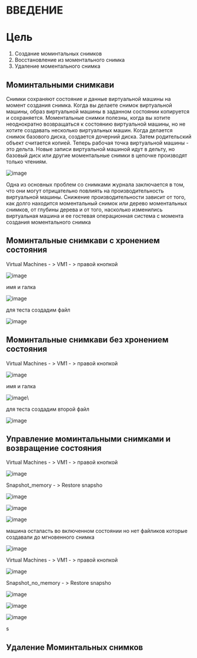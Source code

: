 # ВВЕДЕНИЕ

# Цель
1) Создание моминтальных снимков
2) Восстановление из моментального снимка
3) Удаление моментального снимка

## Моминтальными снимкави

Снимки сохраняют состояние и данные виртуальной машины на момент создания снимка. Когда вы делаете снимок виртуальной машины, образ виртуальной машины в заданном состоянии копируется и сохраняется.
Моментальные снимки полезны, когда вы хотите неоднократно возвращаться к состоянию виртуальной машины, но не хотите создавать несколько виртуальных машин.
Когда делается снимок базового диска, создается дочерний диска. Затем родительский объект считается копией. Теперь рабочая точка виртуальной машины - это дельта. Новые записи виртуальной машиной идут в дельту, но базовый диск или другие моментальные снимки в цепочке производят только чтениям.


![image](https://user-images.githubusercontent.com/79700810/154226780-e0a6c305-b285-4ce3-ab6b-51a08d020735.png)

Одна из основных проблем со снимками журнала заключается в том, что они могут отрицательно повлиять на производительность виртуальной машины. Снижение производительности зависит от того, как долго находится моментальный снимок или дерево моментальных снимков, от глубины дерева и от того, насколько изменились виртуальная машина и ее гостевая операционная система с момента создания моментального снимка


## Моминтальные снимкави с хронением состояния 

Virtual Machines - > VM1 - > правой кнопкой

![image](https://user-images.githubusercontent.com/79700810/154447382-d3c79de5-bcd7-4b86-85df-b938b3f53949.png)

имя и галка

![image](https://user-images.githubusercontent.com/79700810/154447467-a2906385-4e69-451c-a6cd-e202235b244b.png)

для теста создадим файл

![image](https://user-images.githubusercontent.com/79700810/154448740-23d8e65c-7b06-4225-95f9-cb6de2a7fab5.png)

## Моминтальные снимкави без хронением состояния 

Virtual Machines - > VM1 - > правой кнопкой

![image](https://user-images.githubusercontent.com/79700810/154448822-e121e426-ab75-4115-8e33-ed8de4eb9f7b.png)

имя и галка

![image](https://user-images.githubusercontent.com/79700810/154448929-2eb58414-e16f-452b-9d57-fd2fb98daee8.png)\

для теста создадим второй файл

![image](https://user-images.githubusercontent.com/79700810/154449054-9fd1bd5b-0f6f-4143-a0fd-498680dfdd84.png)

## Управление моминтальными снимками и возвращение состояния

Virtual Machines - > VM1 - > правой кнопкой

![image](https://user-images.githubusercontent.com/79700810/154449146-8d4d9a07-b271-46e7-bce6-611898c7e82f.png)

Snapshot_memory - > Restore snapsho

![image](https://user-images.githubusercontent.com/79700810/154449377-853b9450-5978-48e9-8ef6-fb469abdf869.png)

![image](https://user-images.githubusercontent.com/79700810/154449542-cad197be-7ce7-4571-9a8b-f8c5a7569f8b.png)

![image](https://user-images.githubusercontent.com/79700810/154449597-8d971fe8-8f3d-4d00-ad3b-c99eb06ff565.png)

машина осталасть во включенном состоянии но нет файликов которые создавали до мгновенного снимка

![image](https://user-images.githubusercontent.com/79700810/154449678-2aad0e7f-3dc3-4eba-bca3-21b640dec92a.png)


Virtual Machines - > VM1 - > правой кнопкой

![image](https://user-images.githubusercontent.com/79700810/154449146-8d4d9a07-b271-46e7-bce6-611898c7e82f.png)

Snapshot_no_memory - > Restore snapsho

![image](https://user-images.githubusercontent.com/79700810/154449838-4053b2b5-9102-4ab0-8adf-dcce789a78e5.png)

![image](https://user-images.githubusercontent.com/79700810/154449961-745999e7-32af-4fd1-bbe2-98123acf88cd.png)

![image](https://user-images.githubusercontent.com/79700810/154449984-5ed3452f-016f-457d-b9f8-770afaf6b22c.png)

s

## Удаление Моминтальных снимков

